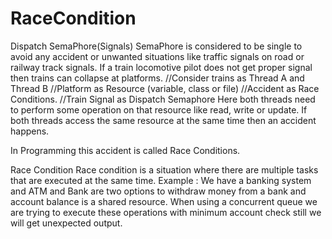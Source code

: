 # RaceCondition

Dispatch SemaPhore(Signals)
    SemaPhore is considered to be single to avoid any accident or unwanted situations like traffic signals on road or railway track signals. If a train locomotive pilot does not get proper signal then trains can collapse at platforms.
    //Consider trains as Thread A and Thread B 
    //Platform as Resource (variable, class or file)
    //Accident as Race Conditions.
    //Train Signal as Dispatch Semaphore
Here both threads need to perform some operation on that resource like read, write or update.
If both threads access the same resource at the same time then an accident happens.

In Programming this accident is called Race Conditions.

Race Condition
    Race condition is a situation where there are multiple tasks that are executed at the same time.
    Example : We have a banking system and ATM and Bank are two options to withdraw money from a bank and account balance is a shared resource. When using a concurrent queue we are trying to execute these operations with minimum account check still we  will get unexpected output.
    
